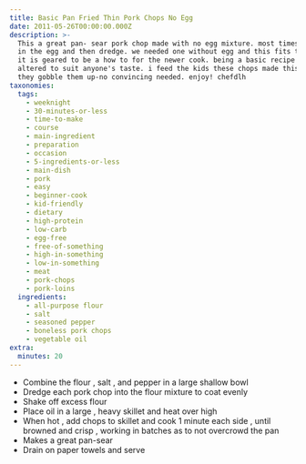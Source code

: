 ```yaml
---
title: Basic Pan Fried Thin Pork Chops No Egg
date: 2011-05-26T00:00:00.000Z
description: >-
  This a great pan- sear pork chop made with no egg mixture. most times you dip
  in the egg and then dredge. we needed one without egg and this fits the bill.
  it is geared to be a how to for the newer cook. being a basic recipe it can be
  altered to suit anyone's taste. i feed the kids these chops made this way and
  they gobble them up-no convincing needed. enjoy! chefdlh
taxonomies:
  tags:
    - weeknight
    - 30-minutes-or-less
    - time-to-make
    - course
    - main-ingredient
    - preparation
    - occasion
    - 5-ingredients-or-less
    - main-dish
    - pork
    - easy
    - beginner-cook
    - kid-friendly
    - dietary
    - high-protein
    - low-carb
    - egg-free
    - free-of-something
    - high-in-something
    - low-in-something
    - meat
    - pork-chops
    - pork-loins
  ingredients:
    - all-purpose flour
    - salt
    - seasoned pepper
    - boneless pork chops
    - vegetable oil
extra:
  minutes: 20
---
```

 - Combine the flour , salt , and pepper in a large shallow bowl
 - Dredge each pork chop into the flour mixture to coat evenly
 - Shake off excess flour
 - Place oil in a large , heavy skillet and heat over high
 - When hot , add chops to skillet and cook 1 minute each side , until browned and crisp , working in batches as to not overcrowd the pan
 - Makes a great pan-sear
 - Drain on paper towels and serve
